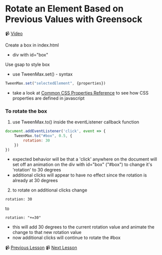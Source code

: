 # Rotate an Element Based on Previous Values with Greensock

📹 [Video](https://egghead.io/lessons/greensock-rotate-an-element-based-on-previous-values-with-greensock)

Create a box in index.html
- div with id="box"

Use gsap to style box
- use TweenMax.set() - syntax
```js
TweenMax.set("selectedElement", {properties})
```
- take a look at [Common CSS Properties Reference](https://developer.mozilla.org/en-US/docs/Web/CSS/CSS_Properties_Reference) to see how CSS properties are defined in javascript

### To rotate the box
1. use TweenMax.to() inside the eventListener callback function
```js
document.addEventListener('click', event => {
    TweenMax.to("#box", 0.5, {
        rotation: 30
    })
})
```
- expected behavior will be that a 'click' anywhere on the document will set off an animation on the div with id="box" ("#box") to change it's 'rotation' to 30 degrees
- additional clicks will appear to have no effect since the rotation is already at 30 degrees
2. to rotate on additional clicks change 
```
rotation: 30
```
to 
```
rotation: "+=30"
```

- this will add 30 degrees to the current rotation value and animate the change to that new rotation value
- now additional clicks will continue to rotate the #box


📹 [Previous Lesson](https://egghead.io/lessons/greensock-animate-and-center-an-element-to-a-click-event-with-greensock)
📹 [Next Lesson](https://egghead.io/lessons/greensock-create-animation-steps-with-greensock-s-timeline)